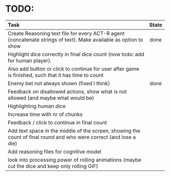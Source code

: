 # TODO:
| Task                                                                                                             |  State  |
|:-----------------------------------------------------------------------------------------------------------------|:-------:|
|Create Reasoning text file for every ACT-R agent (concatenate strings of text). Make available as option to show  |  done   |
|Highlight dice correctly in final dice count (now todo: add for human player).                                    |         |
|Also add button or click to continue for user after game is finished, such that it has time to count              |         |
|Enemy bet not always shown (fixed I think)                                                                        |  done   |
|Feedback on disallowed actions, show what is not allowed (and maybe what would be)                                |         |
|Highlighting human dice                                                                                           |         |
|Increase time with nr of chunks                                                                                   |         |
|Feedback / click to continue in final count                                                                       |         |
|Add text space in the middle of the screen, showing the count of final round and who were correct (and lose a die)|         |
|Add reasoning files for cognitive model                                                                           |         |
|look into processing power of rolling animations (maybe cut the dice and keep only rolling GIF)                   |         |
